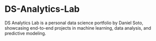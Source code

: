 # DS-Analytics-Lab
DS Analytics Lab is a personal data science portfolio by Daniel Soto, showcasing end-to-end projects in machine learning, data analysis, and predictive modeling.

